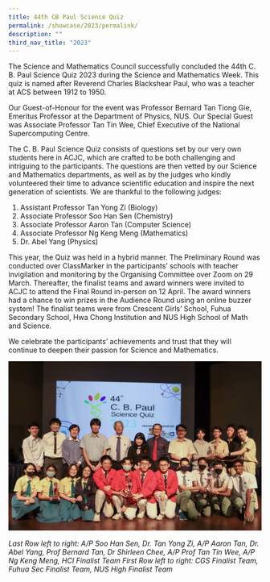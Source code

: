 ```yaml
---
title: 44th CB Paul Science Quiz
permalink: /showcase/2023/permalink/
description: ""
third_nav_title: "2023"
---
```

The Science and Mathematics Council successfully concluded the 44th C. B. Paul Science Quiz 2023 during the Science and Mathematics Week. This quiz is named after Reverend Charles Blackshear Paul, who was a teacher at ACS between 1912 to 1950.

Our Guest-of-Honour for the event was Professor Bernard Tan Tiong Gie, Emeritus Professor at the Department of Physics, NUS. Our Special Guest was Associate Professor Tan Tin Wee, Chief Executive of the National Supercomputing Centre.

The C. B. Paul Science Quiz consists of questions set by our very own students here in ACJC, which are crafted to be both challenging and intriguing to the participants. The questions are then vetted by our Science and Mathematics departments, as well as by the judges who kindly volunteered their time to advance scientific education and inspire the next generation of scientists. We are thankful to the following judges:

1.	Assistant Professor Tan Yong Zi (Biology)
2.	Associate Professor Soo Han Sen (Chemistry)
3.	Associate Professor Aaron Tan (Computer Science)
4.	Associate Professor Ng Keng Meng (Mathematics)
5.	Dr. Abel Yang (Physics)

This year, the Quiz was held in a hybrid manner. The Preliminary Round was conducted over ClassMarker in the participants’ schools with teacher invigilation and monitoring by the Organising Committee over Zoom on 29 March. Thereafter, the finalist teams and award winners were invited to ACJC to attend the Final Round in-person on 12 April. The award winners had a chance to win prizes in the Audience Round using an online buzzer system! The finalist teams were from Crescent Girls’ School, Fuhua Secondary School, Hwa Chong Institution and NUS High School of Math and Science.

We celebrate the participants’ achievements and trust that they will continue to deepen their passion for Science and Mathematics.

![](/images/Showcase/2023/44th%20CB%20Paul/picture1.jpg)

*Last Row left to right: A/P Soo Han Sen, Dr. Tan Yong Zi, A/P Aaron Tan, Dr. Abel Yang, Prof Bernard Tan, Dr Shirleen Chee, A/P Prof Tan Tin Wee, A/P Ng Keng Meng, HCI Finalist Team
First Row left to right: CGS Finalist Team, Fuhua Sec Finalist Team, NUS High Finalist Team*
